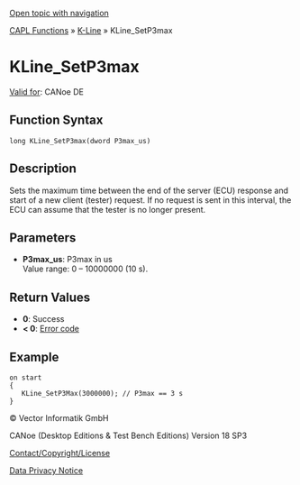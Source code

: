 [Open topic with navigation](../../../../../CANoeDEFamily.htm#Topics/CAPLFunctions/KLine/Functions/CAPLfunctionKLineSetP3max.md)

[CAPL Functions](../../CAPLfunctions.md) » [K-Line](../CAPLfunctionsKLineOverview.md) » KLine_SetP3max

# KLine_SetP3max

[Valid for](../../../Shared/FeatureAvailability.md): CANoe DE

## Function Syntax

```
long KLine_SetP3max(dword P3max_us)
```

## Description

Sets the maximum time between the end of the server (ECU) response and start of a new client (tester) request. If no request is sent in this interval, the ECU can assume that the tester is no longer present.

## Parameters

- **P3max_us**: P3max in us  
  Value range: 0 – 10000000 (10 s).

## Return Values

- **0**: Success
- **< 0**: [Error code](../../Diagnostics/CAPLfunctionsDiagnosticsErrorCode.md)

## Example

```plaintext
on start
{
   KLine_SetP3Max(3000000); // P3max == 3 s
}
```

© Vector Informatik GmbH

CANoe (Desktop Editions & Test Bench Editions) Version 18 SP3

[Contact/Copyright/License](../../../Shared/ContactCopyrightLicense.md)

[Data Privacy Notice](https://www.vector.com/int/en/company/get-info/privacy-policy/)
